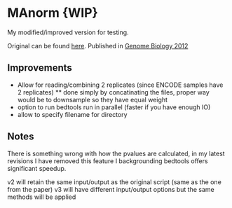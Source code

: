 MAnorm {WIP}
============
My modified/improved version for testing.

Original can be found [here](http://bcb.dfci.harvard.edu/~gcyuan/MAnorm/R_tutorial.html). 
Published in [Genome Biology 2012](http://www.ncbi.nlm.nih.gov/pubmed/22424423)

Improvements
------------
* Allow for reading/combining 2 replicates (since ENCODE samples have 2 replicates)
** done simply by concatinating the files, proper way would be to downsample so they have equal weight
* option to run bedtools run in parallel (faster if you have enough IO)
* allow to specify filename for directory

Notes
-----
There is something wrong with how the pvalues are calculated, in my latest revisions I have removed this feature
I backgrounding bedtools offers significant speedup.

v2 will retain the same input/output as the original script (same as the one from the paper)
v3 will have different input/output options but the same methods will be applied

